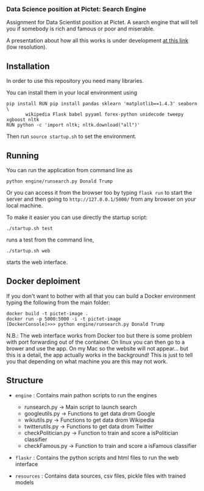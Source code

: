### Data Science position at Pictet: Search Engine

Assignment for Data Scientist position at Pictet. A search engine that will tell you if somebody is rich and famous or poor and miserable.

A presentation about how all this works is under development [at this link](https://cernbox.cern.ch/index.php/s/1gHOr0MYm3FGNFL) (low resolution).


## Installation 

In order to use this repository you need many libraries.

You can install them in your local environment using

```
pip install RUN pip install pandas sklearn 'matplotlib==1.4.3' seaborn \
       wikipedia Flask babel pyyaml forex-python unidecode tweepy xgboost nltk
RUN python -c 'import nltk; nltk.download("all")'
```

Then run ```source startup.sh``` to set the environment.

## Running

You can run the application from command line as

```python engine/runsearch.py Donald Trump```

Or you can access it from the browser too by typing `flask run` to start the server 
and then going to `http://127.0.0.1/5000/` from any browser on your local machine.

To make it easier you can use directly the startup script:

```./startup.sh test```

runs a test from the command line,

```./startup.sh web```

starts the web interface.

## Docker deploiment

If you don't want to bother with all that you can build a Docker environment typing the following from the main folder:

```
docker build -t pictet-image .
docker run -p 5000:5000 -i -t pictet-image
[DockerConsole]>>> python engine/runsearch.py Donald Trump
```

N.B.: The web interface works from Docker too but there is some problem with port forwarding out of the container. 
On linux you can then go to a brower and use the app. On my Mac so the website will not appear... but this is a detail, 
the app actually works in the background! This is just to tell you that depending on what machine you are this may not work.

## Structure

- ```engine``` : Contains main pathon scripts to run the engines
    * runsearch.py -> Main script to launch search
    * googleutils.py -> Functions to get data drom Google
    * wikiutils.py -> Functions to get data drom Wikipedia
    * twitterutils.py -> Functions to get data drom Twitter
    * checkPolitician.py -> Function to train and score a isPolitician classifier
    * checkFamous.py -> Function to train and score a isFamous classifier

- ```flaskr``` : Contains the python scripts and html files to run the web interface

- ```resources``` : Contains data sources, csv files, pickle files with trained models


 
